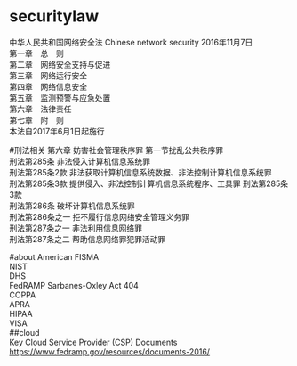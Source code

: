 # securitylaw
中华人民共和国网络安全法 Chinese  network  security  2016年11月7日<br/>
第一章　总　则 <br/>
第二章　网络安全支持与促进<br/>
第三章　网络运行安全<br/>
第四章　网络信息安全<br/>
第五章　监测预警与应急处置<br/>
第六章　法律责任<br/>
第七章　附　则<br/>
本法自2017年6月1日起施行<br/>

#刑法相关
第六章 妨害社会管理秩序罪 第一节扰乱公共秩序罪<br/>
 刑法第285条     非法侵入计算机信息系统罪 <br/>
刑法第285条2款     非法获取计算机信息系统数据、非法控制计算机信息系统罪  <br/>
 刑法第285条3款     提供侵入、非法控制计算机信息系统程序、工具罪 刑法第285条3款<br/>
刑法第286条     破坏计算机信息系统罪   <br/>
刑法第286条之一     拒不履行信息网络安全管理义务罪  <br/>
刑法第287条之一     非法利用信息网络罪  <br/>
刑法第287条之二     帮助信息网络罪犯罪活动罪  <br/>

#about American 
FISMA<br/>
NIST<br/>
DHS<br/>
FedRAMP
Sarbanes-Oxley Act 404<br/>
COPPA<br/>
APRA<br/>
HIPAA<br/>
VISA<br/>
##cloud<br/>
 Key Cloud Service Provider (CSP)  Documents https://www.fedramp.gov/resources/documents-2016/<br/>
